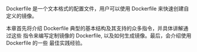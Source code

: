 Dockerfile 是一个文本格式的配置文件，用户可以使用 Dockerfile 来快速创建自定义的镜像。 

本章首先将介绍 Dockerfile 典型的基本结构及其支持的众多指令，并具体讲解通过这些 指令来编写定制镜像的 Dockerfile, 以及如何生成镜像。最后，会介绍使用 Dockerfile 的一些 最佳实践经验。